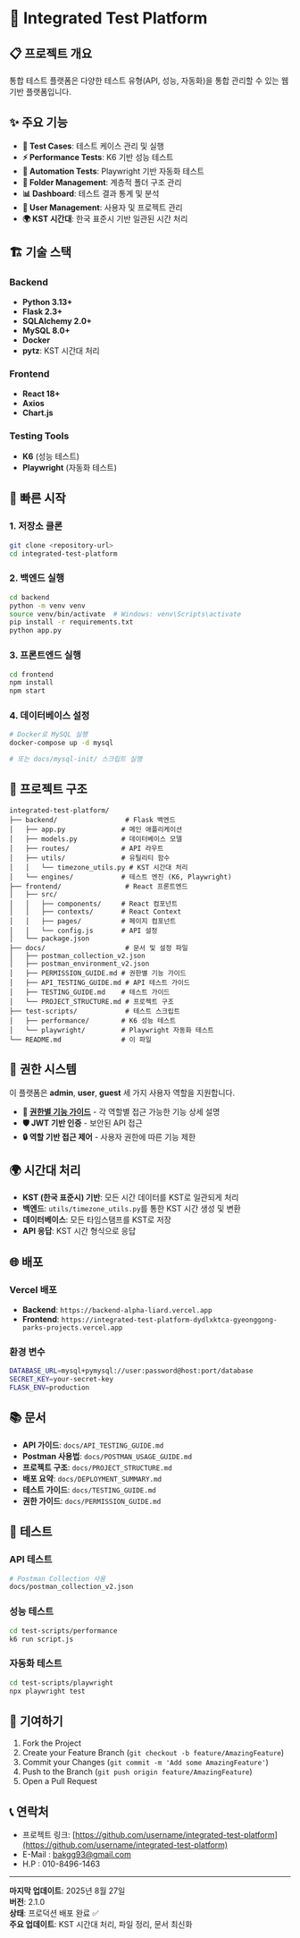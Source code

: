 # 🚀 Integrated Test Platform

## 📋 프로젝트 개요

통합 테스트 플랫폼은 다양한 테스트 유형(API, 성능, 자동화)을 통합 관리할 수 있는 웹 기반 플랫폼입니다.

## ✨ 주요 기능

- **🧪 Test Cases**: 테스트 케이스 관리 및 실행
- **⚡ Performance Tests**: K6 기반 성능 테스트
- **🤖 Automation Tests**: Playwright 기반 자동화 테스트
- **📁 Folder Management**: 계층적 폴더 구조 관리
- **📊 Dashboard**: 테스트 결과 통계 및 분석
- **👥 User Management**: 사용자 및 프로젝트 관리
- **🌍 KST 시간대**: 한국 표준시 기반 일관된 시간 처리

## 🏗️ 기술 스택

### Backend
- **Python 3.13+**
- **Flask 2.3+**
- **SQLAlchemy 2.0+**
- **MySQL 8.0+**
- **Docker**
- **pytz**: KST 시간대 처리

### Frontend
- **React 18+**
- **Axios**
- **Chart.js**

### Testing Tools
- **K6** (성능 테스트)
- **Playwright** (자동화 테스트)

## 🚀 빠른 시작

### 1. 저장소 클론
```bash
git clone <repository-url>
cd integrated-test-platform
```

### 2. 백엔드 실행
```bash
cd backend
python -m venv venv
source venv/bin/activate  # Windows: venv\Scripts\activate
pip install -r requirements.txt
python app.py
```

### 3. 프론트엔드 실행
```bash
cd frontend
npm install
npm start
```

### 4. 데이터베이스 설정
```bash
# Docker로 MySQL 실행
docker-compose up -d mysql

# 또는 docs/mysql-init/ 스크립트 실행
```

## 📁 프로젝트 구조

```
integrated-test-platform/
├── backend/                 # Flask 백엔드
│   ├── app.py              # 메인 애플리케이션
│   ├── models.py           # 데이터베이스 모델
│   ├── routes/             # API 라우트
│   ├── utils/              # 유틸리티 함수
│   │   └── timezone_utils.py # KST 시간대 처리
│   └── engines/            # 테스트 엔진 (K6, Playwright)
├── frontend/                # React 프론트엔드
│   ├── src/
│   │   ├── components/     # React 컴포넌트
│   │   ├── contexts/       # React Context
│   │   ├── pages/          # 페이지 컴포넌트
│   │   └── config.js       # API 설정
│   └── package.json
├── docs/                    # 문서 및 설정 파일
│   ├── postman_collection_v2.json
│   ├── postman_environment_v2.json
│   ├── PERMISSION_GUIDE.md # 권한별 기능 가이드
│   ├── API_TESTING_GUIDE.md # API 테스트 가이드
│   ├── TESTING_GUIDE.md    # 테스트 가이드
│   └── PROJECT_STRUCTURE.md # 프로젝트 구조
├── test-scripts/            # 테스트 스크립트
│   ├── performance/        # K6 성능 테스트
│   └── playwright/         # Playwright 자동화 테스트
└── README.md               # 이 파일
```

## 🔐 권한 시스템

이 플랫폼은 **admin**, **user**, **guest** 세 가지 사용자 역할을 지원합니다.

- **📖 [권한별 기능 가이드](docs/PERMISSION_GUIDE.md)** - 각 역할별 접근 가능한 기능 상세 설명
- **🛡️ JWT 기반 인증** - 보안된 API 접근
- **🔒 역할 기반 접근 제어** - 사용자 권한에 따른 기능 제한

## 🌍 시간대 처리

- **KST (한국 표준시) 기반**: 모든 시간 데이터를 KST로 일관되게 처리
- **백엔드**: `utils/timezone_utils.py`를 통한 KST 시간 생성 및 변환
- **데이터베이스**: 모든 타임스탬프를 KST로 저장
- **API 응답**: KST 시간 형식으로 응답

## 🌐 배포

### Vercel 배포
- **Backend**: `https://backend-alpha-liard.vercel.app`
- **Frontend**: `https://integrated-test-platform-dydlxktca-gyeonggong-parks-projects.vercel.app`

### 환경 변수
```bash
DATABASE_URL=mysql+pymysql://user:password@host:port/database
SECRET_KEY=your-secret-key
FLASK_ENV=production
```

## 📚 문서

- **API 가이드**: `docs/API_TESTING_GUIDE.md`
- **Postman 사용법**: `docs/POSTMAN_USAGE_GUIDE.md`
- **프로젝트 구조**: `docs/PROJECT_STRUCTURE.md`
- **배포 요약**: `docs/DEPLOYMENT_SUMMARY.md`
- **테스트 가이드**: `docs/TESTING_GUIDE.md`
- **권한 가이드**: `docs/PERMISSION_GUIDE.md`

## 🧪 테스트

### API 테스트
```bash
# Postman Collection 사용
docs/postman_collection_v2.json
```

### 성능 테스트
```bash
cd test-scripts/performance
k6 run script.js
```

### 자동화 테스트
```bash
cd test-scripts/playwright
npx playwright test
```

## 🤝 기여하기

1. Fork the Project
2. Create your Feature Branch (`git checkout -b feature/AmazingFeature`)
3. Commit your Changes (`git commit -m 'Add some AmazingFeature'`)
4. Push to the Branch (`git push origin feature/AmazingFeature`)
5. Open a Pull Request


## 📞 연락처

- 프로젝트 링크: [https://github.com/username/integrated-test-platform](https://github.com/username/integrated-test-platform)
- E-Mail : [bakgg93@gmail.com](bakgg93@gmail.com)
- H.P : 010-8496-1463

---

**마지막 업데이트**: 2025년 8월 27일  
**버전**: 2.1.0  
**상태**: 프로덕션 배포 완료 ✅  
**주요 업데이트**: KST 시간대 처리, 파일 정리, 문서 최신화
